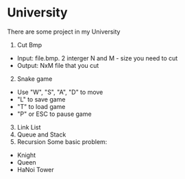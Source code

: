 # University
There are some project in my University
1. Cut Bmp 
- Input: file.bmp. 2 interger N and M - size you need to cut 
- Output: NxM file that you cut
2. Snake game 
- Use "W", "S", "A", "D" to move
- "L" to save game
- "T" to load game
- "P" or ESC to pause game
3. Link List
4. Queue and Stack
5. Recursion
Some basic problem:
- Knight
- Queen 
- HaNoi Tower
